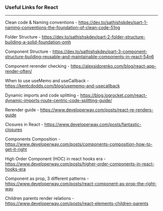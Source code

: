 ### Useful Links for React
---

Clean code & Naming conventions - https://dev.to/sathishskdev/part-1-naming-conventions-the-foundation-of-clean-code-51ng

Folder Structure - https://dev.to/sathishskdev/part-2-folder-structure-building-a-solid-foundation-omh

Component Structure - https://dev.to/sathishskdev/part-3-component-structure-building-reusable-and-maintainable-components-in-react-54n6

Component rerender checking - https://alexsidorenko.com/blog/react-app-render-often/

When to use useMemo and useCallback - https://kentcdodds.com/blog/usememo-and-usecallback

Dynamic imports and code splitting - https://blog.logrocket.com/react-dynamic-imports-route-centric-code-splitting-guide/

Rerender guide - https://www.developerway.com/posts/react-re-renders-guide

Closures in React - https://www.developerway.com/posts/fantastic-closures

Components Composition - https://www.developerway.com/posts/components-composition-how-to-get-it-right

High Order Component (HOC) in react hooks era - https://www.developerway.com/posts/higher-order-components-in-react-hooks-era

Component as prop, 3 different patterns - https://www.developerway.com/posts/react-component-as-prop-the-right-way

Children parents render relations - https://www.developerway.com/posts/react-elements-children-parents
